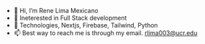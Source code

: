 - 👋 Hi, I’m Rene Lima Mexicano
- 👀 Ineterested in Full Stack development
- 🌱 Technologies, Nextjs, Firebase, Tailwind, Python
- 📫 Best way to reach me is through my email. rlima003@ucr.edu

<!---
rlima003/rlima003 is a ✨ special ✨ repository because its `README.md` (this file) appears on your GitHub profile.
You can click the Preview link to take a look at your changes.
--->
